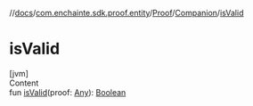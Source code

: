 //[docs](../../../index.md)/[com.enchainte.sdk.proof.entity](../../index.md)/[Proof](../index.md)/[Companion](index.md)/[isValid](is-valid.md)



# isValid  
[jvm]  
Content  
fun [isValid](is-valid.md)(proof: [Any](https://kotlinlang.org/api/latest/jvm/stdlib/kotlin/-any/index.html)): [Boolean](https://kotlinlang.org/api/latest/jvm/stdlib/kotlin/-boolean/index.html)  



